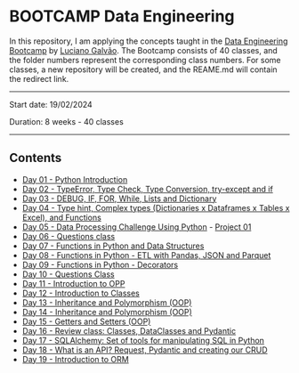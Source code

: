 # BOOTCAMP Data Engineering

In this repository, I am applying the concepts taught in the [Data Engineering Bootcamp](https://github.com/lvgalvao/data-engineering-roadmap/tree/main/bootcamp) by [Luciano Galvão](https://github.com/lvgalvao). The Bootcamp consists of 40 classes, and the folder numbers represent the corresponding class numbers. For some classes, a new repository will be created, and the REAME.md will contain the redirect link.

-------------------------

Start date: 19/02/2024

Duration: 8 weeks - 40 classes

 ------------------------
## Contents

- [Day 01 - Python Introduction](https://github.com/lealre/bootcamp-de/tree/main/01)
- [Day 02 - TypeError, Type Check, Type Conversion, try-except and if](https://github.com/lealre/bootcamp-de/tree/main/02)
- [Day 03 - DEBUG, IF, FOR, While, Lists and Dictionary](https://github.com/lealre/bootcamp-de/tree/main/03)
- [Day 04 - Type hint, Complex types (Dictionaries x Dataframes x Tables x Excel), and Functions](https://github.com/lealre/bootcamp-de/tree/main/04)
- [Day 05 - Data Processing Challenge Using Python](https://github.com/lealre/bootcamp-de/tree/main/05%20-%20P01) - [Project 01](https://github.com/lealre/one-billion-rows-challenge)
- [Day 06 - Questions class](https://github.com/lealre/bootcamp-de/tree/main/06)
- [Day 07 - Functions in Python and Data Structures](https://github.com/lealre/bootcamp-de/tree/main/07)
- [Day 08 - Functions in Python - ETL with Pandas, JSON and Parquet](https://github.com/lealre/bootcamp-de/tree/main/08)
- [Day 09 - Functions in Python - Decorators](https://github.com/lealre/bootcamp-de/tree/main/09)
- [Day 10 - Questions Class](https://github.com/lealre/bootcamp-de/tree/main/10)
- [Day 11 - Introduction to OPP](https://github.com/lealre/bootcamp-de/tree/main/11)
- [Day 12 - Introduction to Classes](https://github.com/lealre/bootcamp-de/tree/main/12)
- [Day 13 - Inheritance and Polymorphism (OOP)](https://github.com/lealre/bootcamp-de/tree/main/13)
- [Day 14 - Inheritance and Polymorphism (OOP)](https://github.com/lealre/bootcamp-de/tree/main/14)
- [Day 15 - Getters and Setters (OOP)](https://github.com/lealre/bootcamp-de/tree/main/15)
- [Day 16 - Review class: Classes, DataClasses and Pydantic](https://github.com/lealre/bootcamp-de/tree/main/16)
- [Day 17 - SQLAlchemy: Set of tools for manipulating SQL in Python](https://github.com/lealre/bootcamp-de/tree/main/17)
- [Day 18 - What is an API? Request, Pydantic and creating our CRUD](https://github.com/lealre/bootcamp-de/tree/main/18)
- [Day 19 - Introduction to ORM](https://github.com/lealre/bootcamp-de/tree/main/19)

